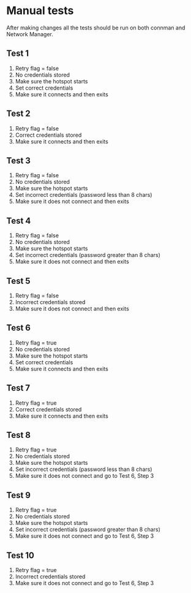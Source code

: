 # Manual tests
After making changes all the tests should be run on both connman and Network Manager.

## Test 1
 1. Retry flag = false
 2. No credentials stored
 3. Make sure the hotspot starts
 4. Set correct credentials
 5. Make sure it connects and then exits

## Test 2
 1. Retry flag = false
 2. Correct credentials stored
 3. Make sure it connects and then exits

## Test 3
 1. Retry flag = false
 2. No credentials stored
 3. Make sure the hotspot starts
 4. Set incorrect credentials (password less than 8 chars)
 5. Make sure it does not connect and then exits

## Test 4
 1. Retry flag = false
 2. No credentials stored
 3. Make sure the hotspot starts
 4. Set incorrect credentials (password greater than 8 chars)
 5. Make sure it does not connect and then exits

## Test 5
 1. Retry flag = false
 2. Incorrect credentials stored
 3. Make sure it does not connect and then exits

## Test 6
 1. Retry flag = true
 2. No credentials stored
 3. Make sure the hotspot starts
 4. Set correct credentials
 5. Make sure it connects and then exits

## Test 7
 1. Retry flag = true
 2. Correct credentials stored
 3. Make sure it connects and then exits
 
## Test 8
 1. Retry flag = true
 2. No credentials stored
 3. Make sure the hotspot starts
 4. Set incorrect credentials (password less than 8 chars)
 5. Make sure it does not connect and go to Test 6, Step 3

## Test 9
 1. Retry flag = true
 2. No credentials stored
 3. Make sure the hotspot starts
 4. Set incorrect credentials (password greater than 8 chars)
 5. Make sure it does not connect and go to Test 6, Step 3
 
## Test 10
 1. Retry flag = true
 2. Incorrect credentials stored
 3. Make sure it does not connect and go to Test 6, Step 3

